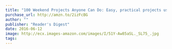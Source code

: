 ```yaml
---
title: "100 Weekend Projects Anyone Can Do: Easy, practical projects using basic tools and standard materials"
purchase_url: http://amzn.to/2izFcBG
author: ""
publisher: "Reader's Digest"
date: 2016-06-12
image: http://ecx.images-amazon.com/images/I/51Y-Aw85aSL._SL75_.jpg
tags:
---
```


